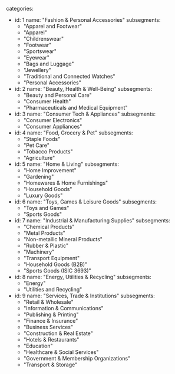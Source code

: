 categories:
  - id: 1
    name: "Fashion & Personal Accessories"
    subsegments:
      - "Apparel and Footwear"
      - "Apparel"
      - "Childrenswear"
      - "Footwear"
      - "Sportswear"
      - "Eyewear"
      - "Bags and Luggage"
      - "Jewellery"
      - "Traditional and Connected Watches"
      - "Personal Accessories"
  - id: 2
    name: "Beauty, Health & Well-Being"
    subsegments:
      - "Beauty and Personal Care"
      - "Consumer Health"
      - "Pharmaceuticals and Medical Equipment"
  - id: 3
    name: "Consumer Tech & Appliances"
    subsegments:
      - "Consumer Electronics"
      - "Consumer Appliances"
  - id: 4
    name: "Food, Grocery & Pet"
    subsegments:
      - "Staple Foods"
      - "Pet Care"
      - "Tobacco Products"
      - "Agriculture"
  - id: 5
    name: "Home & Living"
    subsegments:
      - "Home Improvement"
      - "Gardening"
      - "Homewares & Home Furnishings"
      - "Household Goods"
      - "Luxury Goods"
  - id: 6
    name: "Toys, Games & Leisure Goods"
    subsegments:
      - "Toys and Games"
      - "Sports Goods"
  - id: 7
    name: "Industrial & Manufacturing Supplies"
    subsegments:
      - "Chemical Products"
      - "Metal Products"
      - "Non-metallic Mineral Products"
      - "Rubber & Plastic"
      - "Machinery"
      - "Transport Equipment"
      - "Household Goods (B2B)"
      - "Sports Goods (ISIC 3693)"
  - id: 8
    name: "Energy, Utilities & Recycling"
    subsegments:
      - "Energy"
      - "Utilities and Recycling"
  - id: 9
    name: "Services, Trade & Institutions"
    subsegments:
      - "Retail & Wholesale"
      - "Information & Communications"
      - "Publishing & Printing"
      - "Finance & Insurance"
      - "Business Services"
      - "Construction & Real Estate"
      - "Hotels & Restaurants"
      - "Education"
      - "Healthcare & Social Services"
      - "Government & Membership Organizations"
      - "Transport & Storage"

